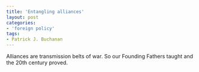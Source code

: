 ```yaml
---
title: 'Entangling alliances'
layout: post
categories:
- 'foreign policy'
tags:
- Patrick J. Buchanan
---
```


Alliances are transmission belts of war. So our Founding Fathers taught and the 20th century proved.